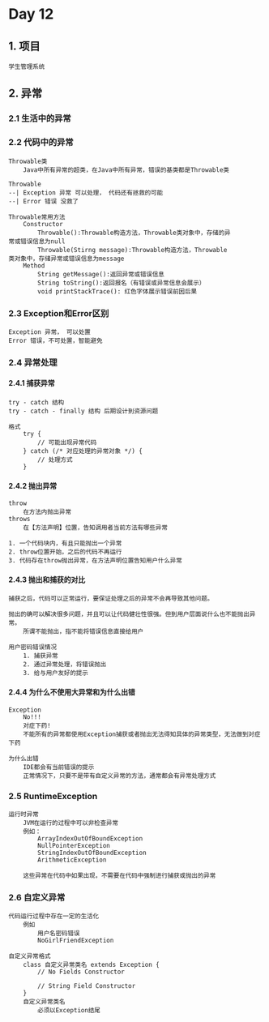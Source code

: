 # Day 12

## 1. 项目

```
学生管理系统
```

## 2. 异常

### 2.1 生活中的异常

### 2.2 代码中的异常

```
Throwable类
	Java中所有异常的超类，在Java中所有异常，错误的基类都是Throwable类
	
Throwable
--| Exception 异常 可以处理， 代码还有拯救的可能
--| Error 错误 没救了

Throwable常用方法
	Constructor
		Throwable():Throwable构造方法，Throwable类对象中，存储的异			常或错误信息为null
		Throwable(Stirng message):Throwable构造方法，Throwable			 类对象中，存储异常或错误信息为message
	Method
		String getMessage():返回异常或错误信息
		String toString():返回报名（有错误或异常信息会展示）
		void printStackTrace(): 红色字体展示错误前因后果
```

### 2.3 Exception和Error区别

```
Exception 异常， 可以处置
Error 错误，不可处置，智能避免
```

### 2.4 异常处理

#### 2.4.1 捕获异常

```
try - catch 结构
try - catch - finally 结构 后期设计到资源问题

格式
    try {
		// 可能出现异常代码
    } catch (/* 对应处理的异常对象 */) {
    	// 处理方式
    }
```

#### 2.4.2 抛出异常

```
throw
	在方法内抛出异常
throws
	在【方法声明】位置，告知调用者当前方法有哪些异常
	
1. 一个代码块内，有且只能抛出一个异常
2. throw位置开始，之后的代码不再运行
3. 代码存在throw抛出异常，在方法声明位置告知用户什么异常
```

#### 2.4.3 抛出和捕获的对比

```
捕获之后，代码可以正常运行，要保证处理之后的异常不会再导致其他问题。

抛出的确可以解决很多问题，并且可以让代码健壮性很强。但到用户层面说什么也不能抛出异常。
	所谓不能抛出，指不能将错误信息直接给用户
	
用户密码错误情况
	1. 捕获异常
	2. 通过异常处理，将错误抛出
	3. 给与用户友好的提示
```

#### 2.4.4 为什么不使用大异常和为什么出错

```
Exception
	No!!!
	对症下药!
	不能所有的异常都使用Exception捕获或者抛出无法得知具体的异常类型，无法做到对症下药
	
为什么出错
	IDE都会有当前错误的提示
	正常情况下，只要不是带有自定义异常的方法，通常都会有异常处理方式
```

### 2.5 RuntimeException

```
运行时异常
	JVM在运行的过程中可以非检查异常
	例如：
		ArrayIndexOutOfBoundException
		NullPointerException
		StringIndexOutOfBoundException
		ArithmeticException
	
	这些异常在代码中如果出现，不需要在代码中强制进行捕获或抛出的异常
```

### 2.6 自定义异常

```
代码运行过程中存在一定的生活化
	例如
		用户名密码错误
		NoGirlFriendException
		
自定义异常格式
	class 自定义异常类名 extends Exception {
		// No Fields Constructor
		
		// String Field Constructor
	}
	自定义异常类名
		必须以Exception结尾
```

